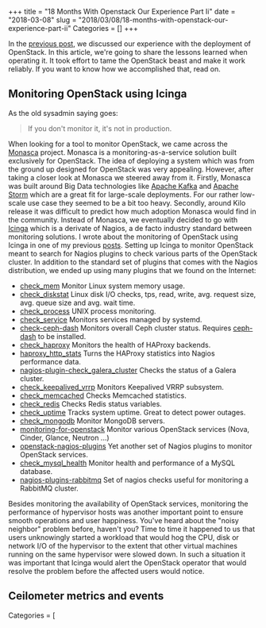 +++
title = "18 Months With Openstack Our Experience Part Ii"
date = "2018-03-08"
slug = "2018/03/08/18-months-with-openstack-our-experience-part-ii"
Categories = []
+++

In the [previous post](/blog/2018/02/19/18-months-with-openstack-our-experience-part-i/), we discussed our experience with the deployment of OpenStack. In this article, we're going to share the lessons learned when operating it. It took effort to tame the OpenStack beast and make it work reliably. If you want to know how we accomplished that, read on.

<!-- more -->

## Monitoring OpenStack using Icinga

As the old sysadmin saying goes:
> If you don't monitor it, it's not in production.

When looking for a tool to monitor OpenStack, we came across the [Monasca](https://wiki.openstack.org/wiki/Monasca) project. Monasca is a monitoring-as-a-service solution built exclusively for OpenStack. The idea of deploying a system which was from the ground up designed for OpenStack was very appealing. However, after taking a closer look at Monasca we steered away from it. Firstly, Monasca was built around Big Data technologies like [Apache Kafka](https://kafka.apache.org) and [Apache Storm](http://storm.apache.org/) which are a great fit for large-scale deployments. For our rather low-scale use case they seemed to be a bit too heavy. Secondly, around Kilo release it was difficult to predict how much adoption Monasca would find in the community. Instead of Monasca, we eventually decided to go with [Icinga](https://www.icinga.com/) which is a derivate of Nagios, a de facto industry standard between monitoring solutions. I wrote about the monitoring of OpenStack using Icinga in one of my previous [posts](/blog/2015/11/30/monitoring-openstack-cluster-with-icinga/). Setting up Icinga to monitor OpenStack meant to search for Nagios plugins to check various parts of the OpenStack cluster. In addition to the standard set of plugins that comes with the Nagios distribution, we ended up using many plugins that we found on the Internet:

*  [check_mem](https://github.com/justintime/nagios-plugins) Monitor Linux system memory usage.
* [check_diskstat](https://github.com/mclarkson/check_diskstat) Linux disk I/O checks, tps, read, write, avg. request size, avg. queue size and avg. wait time.
* [check_process](https://github.com/nguttman/Nagios-Checks/tree/master/Unix/Check_Process) UNIX process monitoring.
* [check_service](https://github.com/jonschipp/nagios-plugins/blob/master/check_service.sh) Monitors services managed by systemd.
* [check-ceph-dash](https://github.com/Crapworks/check_ceph_dash) Monitors overall Ceph cluster status. Requires [ceph-dash](https://github.com/Crapworks/ceph-dash) to be installed.
* [check_haproxy](https://github.com/noseka1/check_haproxy) Monitors the health of HAProxy backends.
* [haproxy_http_stats](https://github.com/polymorf/check_haproxy) Turns the HAProxy statistics into Nagios performance data.
* [nagios-plugin-check_galera_cluster](https://github.com/noseka1/nagios-plugin-check_galera_cluster) Checks the status of a Galera cluster.
* [check_keepalived_vrrp](https://github.com/alaskacommunications/nagios_check_keepalived) Monitors Keepalived VRRP subsystem.
* [check_memcached](https://github.com/willixix/WL-NagiosPlugins/blob/master/check_memcached.pl) Checks Memcached statistics.
* [check_redis](https://github.com/willixix/WL-NagiosPlugins/blob/master/check_redis.pl) Checks Redis status variables.
* [check_uptime](https://github.com/willixix/WL-NagiosPlugins/blob/master/check_uptime.pl) Tracks system uptime. Great to detect power outages.
* [check_mongodb](https://github.com/mzupan/nagios-plugin-mongodb) Monitor MongoDB servers.
* [monitoring-for-openstack](https://github.com/noseka1/monitoring-for-openstack) Monitor various OpenStack services (Nova, Cinder, Glance, Neutron ...)
* [openstack-nagios-plugins](https://github.com/noseka1/openstack-nagios-plugins) Yet another set of Nagios plugins to monitor OpenStack services.
* [check_mysql_health](https://labs.consol.de/nagios/check_mysql_health/index.html) Monitor health and performance of a MySQL database.
* [nagios-plugins-rabbitmq](https://github.com/nagios-plugins-rabbitmq/nagios-plugins-rabbitmq) Set of nagios checks useful for monitoring a RabbitMQ cluster.

Besides monitoring the availability of OpenStack services, monitoring the performance of hypervisor hosts was another important point to ensure smooth operations and user happiness. You've heard about the "noisy neighbor" problem before, haven't you? Time to time it happened to us that users unknowingly started a workload that would hog the CPU, disk or network I/O of the hypervisor to the extent that other virtual machines running on the same hypervisor were slowed down. In such a situation it was important that Icinga would alert the OpenStack operator that would resolve the problem before the affected users would notice.

## Ceilometer metrics and events

Categories = [